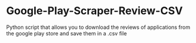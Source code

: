 # Google-Play-Scraper-Review-CSV
Python script that allows you to download the reviews of applications from the google play store and save them in a .csv file
